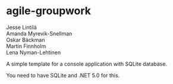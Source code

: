 # agile-groupwork

Jesse Lintilä  
Amanda Myrevik-Snellman  
Oskar Bäckman  
Martin Finnholm  
Lena Nyman-Lehtinen

A simple template for a console application with SQLite database.

You need to have SQLite and .NET 5.0 for this.
